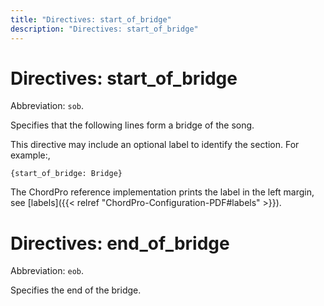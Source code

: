 ```yaml
---
title: "Directives: start_of_bridge"
description: "Directives: start_of_bridge"
---
```


# Directives: start_of_bridge

Abbreviation: `sob`.

Specifies that the following lines form a bridge of the song.

This directive may include an optional label to identify the section.
For example:,

    {start_of_bridge: Bridge}

The ChordPro reference implementation prints the label in the left
margin, see [labels]({{< relref "ChordPro-Configuration-PDF#labels" >}}).

# Directives: end_of_bridge

Abbreviation: `eob`.

Specifies the end of the bridge.


